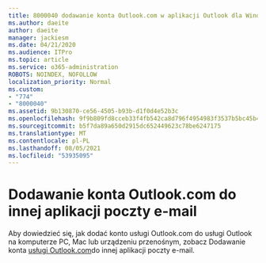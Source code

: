 ```yaml
---
title: 8000040 dodawanie konta Outlook.com w aplikacji Outlook dla Windows
ms.author: daeite
author: daeite
manager: jackiesm
ms.date: 04/21/2020
ms.audience: ITPro
ms.topic: article
ms.service: o365-administration
ROBOTS: NOINDEX, NOFOLLOW
localization_priority: Normal
ms.custom:
- "774"
- "8000040"
ms.assetid: 9b130870-ce56-4505-b93b-d1f0d4e52b3c
ms.openlocfilehash: 9f9b809fd8cceb33f4fb542ca8d796f4954983f3537b5bc45b47a68b96f999b6
ms.sourcegitcommit: b5f7da89a650d2915dc652449623c78be6247175
ms.translationtype: MT
ms.contentlocale: pl-PL
ms.lasthandoff: 08/05/2021
ms.locfileid: "53935095"
---
```

# <a name="add-your-outlookcom-account-to-another-mail-app"></a>Dodawanie konta Outlook.com do innej aplikacji poczty e-mail

Aby dowiedzieć się, jak dodać konto usługi Outlook.com do usługi Outlook na komputerze PC, Mac lub urządzeniu przenośnym, zobacz Dodawanie konta [usługi Outlook.com](https://support.office.com/article/73f3b178-0009-41ae-aab1-87b80fa94970?wt.mc_id=Office_Outlook_com_Alchemy)do innej aplikacji poczty e-mail.
  